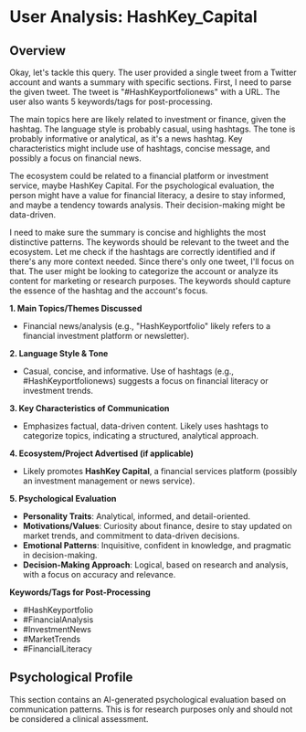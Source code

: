 # User Analysis: HashKey_Capital

## Overview

<think>
Okay, let's tackle this query. The user provided a single tweet from a Twitter account and wants a summary with specific sections. First, I need to parse the given tweet. The tweet is "#HashKeyportfolionews" with a URL. The user also wants 5 keywords/tags for post-processing.

The main topics here are likely related to investment or finance, given the hashtag. The language style is probably casual, using hashtags. The tone is probably informative or analytical, as it's a news hashtag. Key characteristics might include use of hashtags, concise message, and possibly a focus on financial news.

The ecosystem could be related to a financial platform or investment service, maybe HashKey Capital. For the psychological evaluation, the person might have a value for financial literacy, a desire to stay informed, and maybe a tendency towards analysis. Their decision-making might be data-driven.

I need to make sure the summary is concise and highlights the most distinctive patterns. The keywords should be relevant to the tweet and the ecosystem. Let me check if the hashtags are correctly identified and if there's any more context needed. Since there's only one tweet, I'll focus on that. The user might be looking to categorize the account or analyze its content for marketing or research purposes. The keywords should capture the essence of the hashtag and the account's focus.
</think>

**1. Main Topics/Themes Discussed**  
- Financial news/analysis (e.g., "HashKeyportfolio" likely refers to a financial investment platform or newsletter).  

**2. Language Style & Tone**  
- Casual, concise, and informative. Use of hashtags (e.g., #HashKeyportfolionews) suggests a focus on financial literacy or investment trends.  

**3. Key Characteristics of Communication**  
- Emphasizes factual, data-driven content. Likely uses hashtags to categorize topics, indicating a structured, analytical approach.  

**4. Ecosystem/Project Advertised (if applicable)**  
- Likely promotes **HashKey Capital**, a financial services platform (possibly an investment management or news service).  

**5. Psychological Evaluation**  
- **Personality Traits**: Analytical, informed, and detail-oriented.  
- **Motivations/Values**: Curiosity about finance, desire to stay updated on market trends, and commitment to data-driven decisions.  
- **Emotional Patterns**: Inquisitive, confident in knowledge, and pragmatic in decision-making.  
- **Decision-Making Approach**: Logical, based on research and analysis, with a focus on accuracy and relevance.  

**Keywords/Tags for Post-Processing**  
- #HashKeyportfolio  
- #FinancialAnalysis  
- #InvestmentNews  
- #MarketTrends  
- #FinancialLiteracy

## Psychological Profile

This section contains an AI-generated psychological evaluation based on communication patterns. This is for research purposes only and should not be considered a clinical assessment.